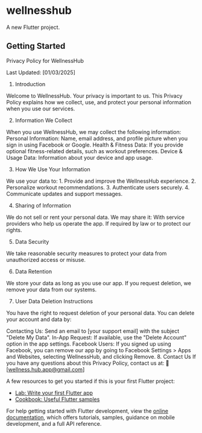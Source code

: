 # wellnesshub

A new Flutter project.

## Getting Started

Privacy Policy for WellnessHub

Last Updated: [01/03/2025]

1. Introduction
   
  Welcome to WellnessHub. Your privacy is important to us. This Privacy Policy explains how we collect, use, and protect your personal information when you use our services.

2. Information We Collect
   
  When you use WellnessHub, we may collect the following information:
  Personal Information: Name, email address, and profile picture when you sign in using Facebook or Google.
  Health & Fitness Data: If you provide optional fitness-related details, such as workout preferences.
  Device & Usage Data: Information about your device and app usage.

3. How We Use Your Information
   
  We use your data to:
    1.  Provide and improve the WellnessHub experience.
    2.  Personalize workout recommendations.
    3.  Authenticate users securely.
    4.  Communicate updates and support messages.
   
4. Sharing of Information
   
We do not sell or rent your personal data. We may share it:
  With service providers who help us operate the app.
  If required by law or to protect our rights.

5. Data Security
   
  We take reasonable security measures to protect your data from unauthorized access or misuse.

6. Data Retention
   
  We store your data as long as you use our app. If you request deletion, we remove your data from our systems.

7. User Data Deletion Instructions
   
  You have the right to request deletion of your personal data. You can delete your account and data by:

Contacting Us: Send an email to [your support email] with the subject "Delete My Data".
In-App Request: If available, use the "Delete Account" option in the app settings.
Facebook Users: If you signed up using Facebook, you can remove our app by going to Facebook Settings > Apps and Websites, selecting WellnessHub, and clicking Remove.
8. Contact Us
If you have any questions about this Privacy Policy, contact us at:
📧 [wellness.hub.app@gmail.com]

A few resources to get you started if this is your first Flutter project:

- [Lab: Write your first Flutter app](https://docs.flutter.dev/get-started/codelab)
- [Cookbook: Useful Flutter samples](https://docs.flutter.dev/cookbook)

For help getting started with Flutter development, view the
[online documentation](https://docs.flutter.dev/), which offers tutorials,
samples, guidance on mobile development, and a full API reference.
